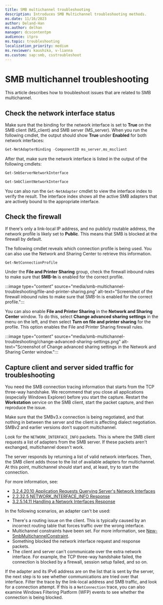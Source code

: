 ```yaml
---
title: SMB multichannel troubleshooting
description: Introduces SMB Multichannel troubleshooting methods.
ms.date: 11/16/2023
author: Deland-Han
ms.author: delhan
manager: dcscontentpm
audience: itpro
ms.topic: troubleshooting
localization_priority: medium
ms.reviewer: kaushika, v-lianna
ms.custom: sap:smb, csstroubleshoot
---
```

# SMB multichannel troubleshooting

This article describes how to troubleshoot issues that are related to SMB multichannel.

## Check the network interface status

Make sure that the binding for the network interface is set to **True** on the SMB client (MS\_client) and SMB server (MS\_server). When you run the following cmdlet, the output should show **True** under **Enabled** for both network interfaces:

```PowerShell
Get-NetAdapterBinding -ComponentID ms_server,ms_msclient
```

After that, make sure the network interface is listed in the output of the following cmdlets:

```PowerShell
Get-SmbServerNetworkInterface
```

```PowerShell
Get-SmbClientNetworkInterface
```

You can also run the `Get-NetAdapter` cmdlet to view the interface index to verify the result. The interface index shows all the active SMB adapters that are actively bound to the appropriate interface.

## Check the firewall

If there's only a link-local IP address, and no publicly routable address, the network profile is likely set to **Public**. This means that SMB is blocked at the firewall by default.

The following cmdlet reveals which connection profile is being used. You can also use the Network and Sharing Center to retrieve this information.

```powershell
Get-NetConnectionProfile
```

Under the **File and Printer Sharing** group, check the firewall inbound rules to make sure that **SMB-In** is enabled for the correct profile.

:::image type="content" source="media/smb-multichannel-troubleshooting/file-and-printer-sharing.png" alt-text="Screenshot of the firewall inbound rules to make sure that SMB-In is enabled for the correct profile.":::

You can also enable **File and Printer Sharing** in the **Network and Sharing Center** window. To do this, select **Change advanced sharing settings** in the menu on the left, and then select **Turn on file and printer sharing** for the profile. This option enables the File and Printer Sharing firewall rules.

:::image type="content" source="media/smb-multichannel-troubleshooting/change-advanced-sharing-settings.png" alt-text="Screenshot of Change advanced sharing settings in the Network and Sharing Center window.":::

## Capture client and server sided traffic for troubleshooting

You need the SMB connection tracing information that starts from the TCP three-way handshake. We recommend that you close all applications (especially Windows Explorer) before you start the capture. Restart the **Workstation** service on the SMB client, start the packet capture, and then reproduce the issue.

Make sure that the SMBv3.x connection is being negotiated, and that nothing in between the server and the client is affecting dialect negotiation. SMBv2 and earlier versions don't support multichannel.

Look for the `NETWORK_INTERFACE_INFO` packets. This is where the SMB client requests a list of adapters from the SMB server. If these packets aren't exchanged, multichannel doesn't work.

The server responds by returning a list of valid network interfaces. Then, the SMB client adds those to the list of available adapters for multichannel. At this point, multichannel should start and, at least, try to start the connection.

For more information, see:

- [3.2.4.20.10 Application Requests Querying Server's Network Interfaces](/openspecs/windows_protocols/ms-smb2/147adde4-d936-4597-924a-8caa3429c6b0)
- [2.2.32.5 NETWORK\_INTERFACE\_INFO Response](/openspecs/windows_protocols/ms-smb2/fcd862d1-1b85-42df-92b1-e103199f531f)
- [3.2.5.14.11 Handling a Network Interfaces Response](/openspecs/windows_protocols/ms-smb2/5459722b-1eaa-4ead-b465-284363264cad)

In the following scenarios, an adapter can't be used:

- There's a routing issue on the client. This is typically caused by an incorrect routing table that forces traffic over the wrong interface.
- Multichannel constraints have been set. For more information, see [New-SmbMultichannelConstraint](/powershell/module/smbshare/new-smbmultichannelconstraint).
- Something blocked the network interface request and response packets.
- The client and server can't communicate over the extra network interface. For example, the TCP three-way handshake failed, the connection is blocked by a firewall, session setup failed, and so on.

If the adapter and its IPv6 address are on the list that is sent by the server, the next step is to see whether communications are tried over that interface. Filter the trace by the link-local address and SMB traffic, and look for a connection attempt. If this is a `NetConnection` trace, you can also examine Windows Filtering Platform (WFP) events to see whether the connection is being blocked.
